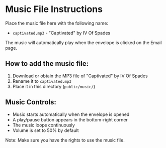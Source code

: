 # Music File Instructions

Place the music file here with the following name:
- `captivated.mp3` - "Captivated" by IV Of Spades

The music will automatically play when the envelope is clicked on the Email page.

## How to add the music file:
1. Download or obtain the MP3 file of "Captivated" by IV Of Spades
2. Rename it to `captivated.mp3`
3. Place it in this directory (`public/music/`)

## Music Controls:
- Music starts automatically when the envelope is opened
- A play/pause button appears in the bottom-right corner
- The music loops continuously
- Volume is set to 50% by default

Note: Make sure you have the rights to use the music file.
